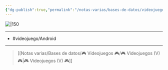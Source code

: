 ```yaml
---
{"dg-publish":true,"permalink":"/notas-varias/bases-de-datos/videojuegos/v-kingdom-rush/"}
---
```



![|150](https://images.igdb.com/igdb/image/upload/t_cover_big/co1sgu.jpg)

---

- #videojuego/Android 

---

> [[Notas varias/Bases de datos/🎮 Videojuegos 🎮/🎮 Videojuegos (V) 🎮\|🎮 Videojuegos (V) 🎮]]